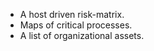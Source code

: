 
  * A host driven risk-matrix.
  * Maps of critical processes.
  * A list of organizational assets.
